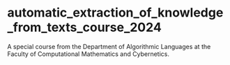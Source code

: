 # automatic_extraction_of_knowledge_from_texts_course_2024
A special course from the Department of Algorithmic Languages at the Faculty of Computational Mathematics and Cybernetics.

